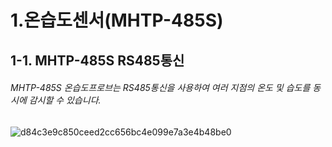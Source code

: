 1.온습도센서(MHTP-485S)
=============
1-1. MHTP-485S RS485통신
-------------
###### MHTP-485S 온습도프로브는 RS485통신을 사용하여 여러 지점의 온도 및 습도를 동시에 감시할 수 있습니다.
![d84c3e9c850ceed2cc656bc4e099e7a3e4b48be0](https://user-images.githubusercontent.com/86224836/122852677-fb79bf00-d34b-11eb-9848-1241a4068fcb.png)
